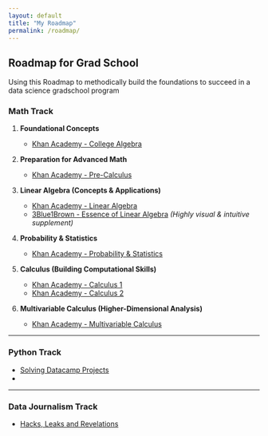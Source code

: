 ```yaml
---
layout: default
title: "My Roadmap"
permalink: /roadmap/
---
```


## Roadmap for Grad School
Using this Roadmap to methodically build the foundations to succeed in a data science gradschool program

### Math Track
1. **Foundational Concepts**  
   - [Khan Academy - College Algebra](https://www.khanacademy.org/math/college-algebra)  

2. **Preparation for Advanced Math**  
   - [Khan Academy - Pre-Calculus](https://www.khanacademy.org/math/precalculus)  

3. **Linear Algebra (Concepts & Applications)**  
   - [Khan Academy - Linear Algebra](https://www.khanacademy.org/math/linear-algebra)  
   - [3Blue1Brown - Essence of Linear Algebra](https://www.3blue1brown.com/topics/linear-algebra) *(Highly visual & intuitive supplement)*  

4. **Probability & Statistics**  
   - [Khan Academy - Probability & Statistics](https://www.khanacademy.org/math/statistics-probability)  

5. **Calculus (Building Computational Skills)**  
   - [Khan Academy - Calculus 1](https://www.khanacademy.org/math/calculus-1)  
   - [Khan Academy - Calculus 2](https://www.khanacademy.org/math/calculus-2)  

6. **Multivariable Calculus (Higher-Dimensional Analysis)**  
   - [Khan Academy - Multivariable Calculus](https://www.khanacademy.org/math/multivariable-calculus)  


---

### Python Track 
- [Solving Datacamp Projects](https://app.datacamp.com/learn/projects?technologies=2)
- 

---

### Data Journalism Track 
- [Hacks, Leaks and Revelations](https://nostarch.com/hacks-leaks-and-revelations)